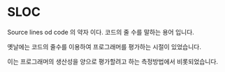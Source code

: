 # SLOC
Source lines od code 의 약자 이다. 
코드의 줄 수를 말하는 용어 입니다.

옛날에는 코드의 줄수를 이용하여 프로그래머를 평가하는 시절이 있었습니다.

이는 프로그래머의 생산성을 양으로 평가할려고 하는 측정방법에서 비롯되었습니다.